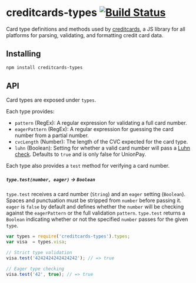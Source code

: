 # creditcards-types [![Build Status](https://travis-ci.org/bendrucker/creditcards-types.svg?branch=master)](https://travis-ci.org/bendrucker/creditcards-types)

Card type definitions and methods used by [creditcards](https://github.com/bendrucker/creditcards), a JS library for all platforms for parsing, validating, and formatting credit card data. 

## Installing

```sh
npm install creditcards-types
```

## API

Card types are exposed under `types`.

Each type provides:

* `pattern` (RegEx): A regular expression for validating a full card number.
* `eagerPattern` (RegEx): A regular expression for guessing the card number from a partial number.
* `cvcLength` (Number): The length of the CVC expected for the card type.
* `luhn` (Boolean): Setting for whether a valid card number will pass a [Luhn check](http://en.wikipedia.org/wiki/Luhn_algorithm). Defaults to `true` and is only false for UnionPay.

Each type also provides a `test` method for verifying a card number.

##### `type.test(number, eager)` -> `Boolean`

`type.test` receives a card number (`String`) and an `eager` setting (`Boolean`). Spaces and punctuation must be stripped from `number` before passing it. `eager` is `false` by default and defines whether the `number` will be checking against the `eagerPattern` or the full validation `pattern`. `type.test` returns a `Boolean` indicating whether or not the specified `number` passes for the given `type`. 

```js
var types = require('creditcards-types').types;
var visa  = types.visa;

// Strict type validation
visa.test('4242424242424242'); // => true

// Eager type checking
visa.test('42', true); // => true
```
